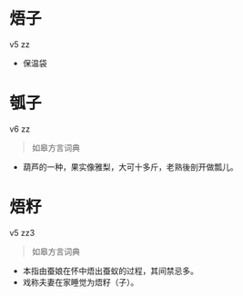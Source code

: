 # 焐子
v5 zz
- 保温袋

# 瓠子
v6 zz
> 如皋方言词典
- 葫芦的一种，果实像雅梨，大可十多斤，老熟後剖开做瓢儿。

# 焐籽
v5 zz3
> 如皋方言词典
- 本指由蚕娘在怀中焐出蚕蚁的过程，其间禁忌多。
- 戏称夫妻在家睡觉为焐籽（子）。
